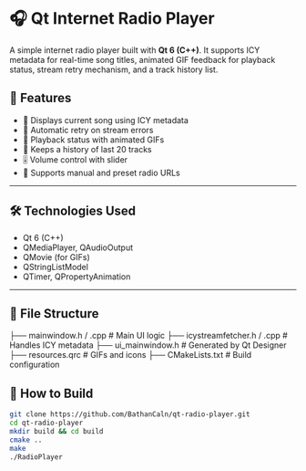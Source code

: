 # 🎧 Qt Internet Radio Player

A simple internet radio player built with **Qt 6 (C++)**. It supports ICY metadata for real-time song titles, animated GIF feedback for playback status, stream retry mechanism, and a track history list.

## 🚀 Features

- 🎵 Displays current song using ICY metadata
- 🔁 Automatic retry on stream errors
- 🕺 Playback status with animated GIFs
- 📜 Keeps a history of last 20 tracks
- 🎚️ Volume control with slider
- 🔗 Supports manual and preset radio URLs

---

## 🛠️ Technologies Used

- Qt 6 (C++)
- QMediaPlayer, QAudioOutput
- QMovie (for GIFs)
- QStringListModel
- QTimer, QPropertyAnimation

---

## 📂 File Structure

├── mainwindow.h / .cpp         # Main UI logic
├── icystreamfetcher.h / .cpp   # Handles ICY metadata
├── ui_mainwindow.h             # Generated by Qt Designer
├── resources.qrc               # GIFs and icons
├── CMakeLists.txt              # Build configuration



## 🧪 How to Build

```bash
git clone https://github.com/BathanCaln/qt-radio-player.git
cd qt-radio-player
mkdir build && cd build
cmake ..
make
./RadioPlayer

